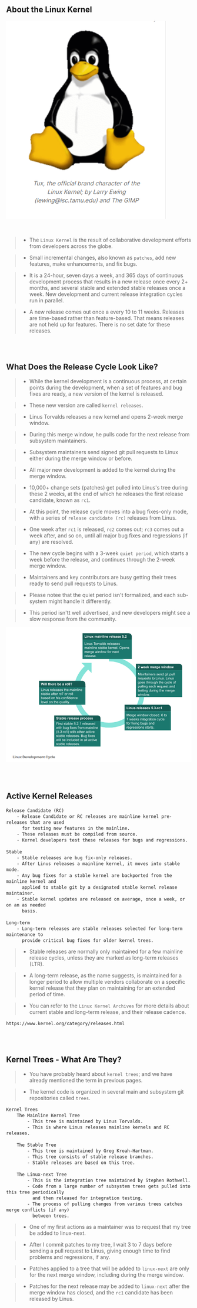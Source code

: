 ## About the Linux Kernel

![Tux](./image-tux.png)

<br />

> - The `Linux Kernel` is the result of collaborative development efforts from developers
    across the globe.

> - Small incremental changes, also known as `patches`, add new features, make
    enhancements, and fix bugs.

> - It is a 24-hour, seven days a week, and 365 days of continuous development process
    that results in a new release once every 2+ months, and several stable and extended
    stable releases once a week. New development and current release integration cycles
    run in parallel.

> - A new release comes out once a every 10 to 11 weeks. Releases are time-based rather
    than feature-based. That means releases are not held up for features. There is no
    set date for these releases.

<br />
<br />



## What Does the Release Cycle Look Like?
> - While the kernel development is a continuous process, at certain points during the
    development, when a set of features and bug fixes are ready, a new version of the
    kernel is released.

> - These new version are called `kernel releases`.

> - Linus Torvalds releases a new kernel and opens 2-week merge window.

> - During this merge window, he pulls code for the next release from subsystem
    maintainers.

> - Subsystem maintainers send signed git pull requests to Linux either during the
    merge window or before.

> - All major new development is added to the kernel during the merge window.

> - 10,000+ change sets (patches) get pulled into Linus's tree during these 2 weeks,
    at the end of which he releases the first release candidate, known as `rc1`.

> - At this point, the release cycle moves into a bug fixes-only mode, with a series
    of `release candidate (rc)` releases from Linus.

> - One week after `rc1` is released, `rc2` comes out; `rc3` comes out a week after,
    and so on, until all major bug fixes and regressions (if any) are resolved.

> - The new cycle begins with a 3-week `quiet period`, which starts a week before the
    release, and continues through the 2-week merge window.

> - Maintainers and key contributors are busy getting their trees ready to send pull
    requests to Linus.

> - Please notee that the quiet period isn't formalized, and each sub-system might
    handle it differently.

> - This period isn'tt well advertised, and new developers might see a slow response
    from the community.

![Linux Development Cycle](./image-linux-development-cycle.png)

<br />
<br />



## Active Kernel Releases
```plaintext
Release Candidate (RC)
    - Release Candidate or RC releases are mainline kernel pre-releases that are used
      for testing new features in the mainline.
    - These releases must be compiled from source.
    - Kernel developers test these releases for bugs and regressions.

Stable
    - Stable releases are bug fix-only releases.
    - After Linus releases a mainline kernel, it moves into stable mode.
    - Any bug fixes for a stable kernel are backported from the mainline kernel and
      applied to stable git by a designated stable kernel release maintainer.
    - Stable kernel updates are released on average, once a week, or on an as needed
      basis.

Long-term
    - Long-term releases are stable releases selected for long-term maintenance to
      provide critical bug fixes for older kernel trees.
```

> - Stable releases are normally only maintained for a few mainline release cycles,
    unless they are marked as long-term releases (LTR).

> - A long-term release, as the name suggests, is maintained for a longer period
    to allow multiple vendors collaborate on a specific kernel release that they
    plan on maintaining for an extended period of time.

> - You can refer to the `Linux Kernel Archives` for more details about current stable
    and long-term release, and their release cadence.

```bash
https://www.kernel.org/category/releases.html
```

<br />
<br />



## Kernel Trees - What Are They?
> - You have probably heard about `kernel trees`; and we have already mentioned the term in
    previous pages.

> - The kernel code is organized in several main and subsystem git repositories called `trees`.

```plaintext
Kernel Trees
    The Mainline Kernel Tree
        - This tree is maintained by Linus Torvalds.
        - This is where Linus releases mainline kernels and RC releases.

    The Stable Tree
        - This tree is maintained by Greg Kroah-Hartman.
        - This tree consists of stable release branches.
        - Stable releases are based on this tree.

    The Linux-next Tree
        - This is the integration tree maintained by Stephen Rothwell.
        - Code from a large number of subsystem trees gets pulled into this tree periodically
          and then released for integration testing.
        - The process of pulling changes from various trees catches merge conflicts (if any)
          between trees.
```

> - One of my first actions as a maintainer was to request that my tree be added to
    linux-next.

> - After I commit patches to my tree, I wait 3 to 7 days before sending a pull request to
    Linus, giving enough time to find problems and regressions, if any.

> - Patches applied to a tree that will be added to `linux-next` are only for the next merge
    window, including during the merge window.

> - Patches for the next release may be added to `linux-next` after the merge window has
    closed, and the `rc1` candidate has been released by Linus.

